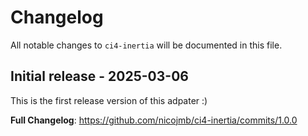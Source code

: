 # Changelog

All notable changes to `ci4-inertia` will be documented in this file.

## Initial release - 2025-03-06

This is the first release version of this adpater :)

**Full Changelog**: https://github.com/nicojmb/ci4-inertia/commits/1.0.0
